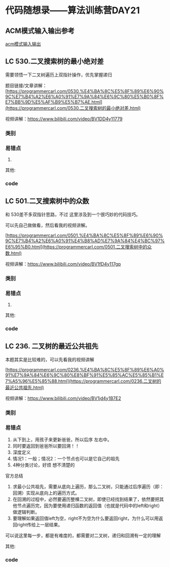 # 代码随想录——算法训练营DAY21
## ACM模式输入输出参考
[acm模式输入输出](https://blog.csdn.net/qq_46046431/article/details/129266738?ops_request_misc=%257B%2522request%255Fid%2522%253A%2522170488815716800197032506%2522%252C%2522scm%2522%253A%252220140713.130102334.pc%255Fall.%2522%257D&request_id=170488815716800197032506&biz_id=0&utm_medium=distribute.pc_search_result.none-task-blog-2~all~first_rank_ecpm_v1~rank_v31_ecpm-2-129266738-null-null.142%5Ev99%5Epc_search_result_base6&utm_term=acm%E6%A8%A1%E5%BC%8F%E8%AF%BB%E5%85%A5vector&spm=1018.2226.3001.4187)
## LC 530.二叉搜索树的最小绝对差 

 

需要领悟一下二叉树遍历上双指针操作，优先掌握递归

题目链接/文章讲解：[https://programmercarl.com/0530.%E4%BA%8C%E5%8F%89%E6%90%9C%E7%B4%A2%E6%A0%91%E7%9A%84%E6%9C%80%E5%B0%8F%E7%BB%9D%E5%AF%B9%E5%B7%AE.html](https://programmercarl.com/0530.二叉搜索树的最小绝对差.html) 

视频讲解：https://www.bilibili.com/video/BV1DD4y11779 



### 类别



### 易错点

1. 

其他:

### code



## LC 501.二叉搜索树中的众数 

和 530差不多双指针思路，不过 这里涉及到一个很巧妙的代码技巧。

可以先自己做做看，然后看我的视频讲解。

[https://programmercarl.com/0501.%E4%BA%8C%E5%8F%89%E6%90%9C%E7%B4%A2%E6%A0%91%E4%B8%AD%E7%9A%84%E4%BC%97%E6%95%B0.html](https://programmercarl.com/0501.二叉搜索树中的众数.html) 

视频讲解：https://www.bilibili.com/video/BV1fD4y117gp



### 类别



### 易错点

1. 

其他:

### code



## LC 236. 二叉树的最近公共祖先 

本题其实是比较难的，可以先看我的视频讲解

[https://programmercarl.com/0236.%E4%BA%8C%E5%8F%89%E6%A0%91%E7%9A%84%E6%9C%80%E8%BF%91%E5%85%AC%E5%85%B1%E7%A5%96%E5%85%88.html](https://programmercarl.com/0236.二叉树的最近公共祖先.html) 

视频讲解：https://www.bilibili.com/video/BV1jd4y1B7E2  

### 类别



### 易错点

1. 从下到上，用孩子来更新爸爸，所以后序 左右中。
2. 同时要返回到爸爸所以要回溯！！
3. 深度定义
4. 情况1：一般；情况2：一个节点也可以是它自己的祖先
5. 4种分类讨论，好烦 想不清楚的

官方总结

1. 求最小公共祖先，需要从底向上遍历，那么二叉树，只能通过后序遍历（即：回溯）实现从底向上的遍历方式。
2. 在回溯的过程中，必然要遍历整棵二叉树，即使已经找到结果了，依然要把其他节点遍历完，因为要使用递归函数的返回值（也就是代码中的left和right）做逻辑判断。
3. 要理解如果返回值left为空，right不为空为什么要返回right，为什么可以用返回right传给上一层结果。

可以说这里每一步，都是有难度的，都需要对二叉树，递归和回溯有一定的理解

其他:

### code